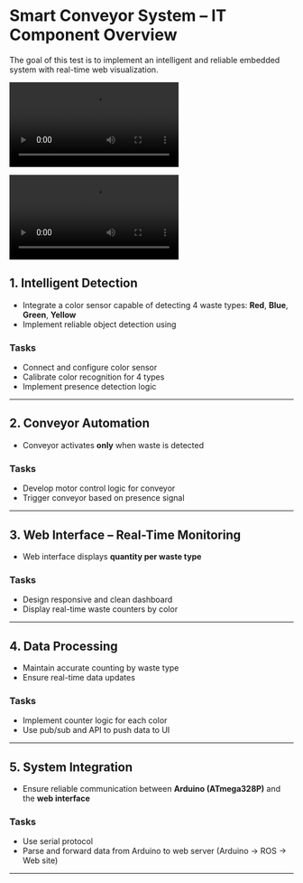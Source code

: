 # Smart Conveyor System – IT Component Overview

The goal of this test is to implement an intelligent and reliable embedded system with real-time web visualization.

<video controls src="/week4/videos/sorting_white.mp4" title="Title"></video>

<video controls src="/week4/videos/sorting_blue.mp4" title="Title"></video>

## 1. Intelligent Detection 
- Integrate a color sensor capable of detecting 4 waste types: **Red**, **Blue**, **Green**, **Yellow**
- Implement reliable object detection using

### Tasks
- Connect and configure color sensor
- Calibrate color recognition for 4 types
- Implement presence detection logic

---

## 2. Conveyor Automation 
- Conveyor activates **only** when waste is detected

### Tasks
- Develop motor control logic for conveyor
- Trigger conveyor based on presence signal

---

## 3. Web Interface – Real-Time Monitoring 
- Web interface displays **quantity per waste type**

### Tasks
- Design responsive and clean dashboard
- Display real-time waste counters by color

---

## 4. Data Processing 
- Maintain accurate counting by waste type
- Ensure real-time data updates

### Tasks
- Implement counter logic for each color
- Use pub/sub and API to push data to UI

---

## 5. System Integration 
- Ensure reliable communication between **Arduino (ATmega328P)** and the **web interface**

### Tasks
- Use serial protocol
- Parse and forward data from Arduino to web server (Arduino -> ROS -> Web site)

---